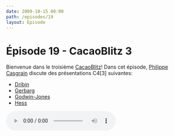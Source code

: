 ```yaml
---
date: 2009-10-15 00:00
path: /episodes/19
layout: Episode
---
```

# Épisode 19 - CacaoBlitz 3
<p>Bienvenue dans le troisième <a href="https://cacaocast.com/media/cacaoblitz_3.mp3" title="CacaoBlitz 3">CacaoBlitz</a>! Dans cet épisode, <a href="http://www.twitter.com/philippec" title="Philippe Casgrain sur Twitter">Philippe Casgrain</a> discute des présentations C4[3] suivantes:</p>
<ul><li><a href="http://www.dribin.org/dave/blog/archives/2009/09/27/c4_book_list/" title="Dribin">Dribin</a></li>
<li><a href="http://devwhy.blogspot.com/2009/09/c43.html" title="Gerbarg">Gerbarg</a></li>
<li><a href="http://likethought.com/opacity/" title="Godwin-Jones">Godwin-Jones</a></li>
<li><a href="http://github.com/fraserhess/boutique" title="Hess">Hess</a></li>
</ul>
<p><audio controls><source src="https://cacaocast.com/media/cacaoblitz_3.mp3" type="audio/mpeg"><source src="https://cacaocast.com/media/cacaoblitz_3.mp3" type="audio/mp4">Votre navigateur ne supporte pas l'élément audio / Your browser does not support the audio element.</audio></p>
